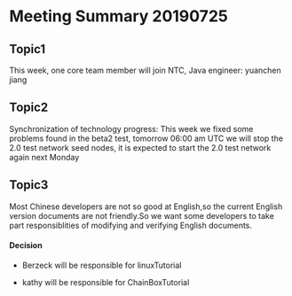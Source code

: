 # Meeting Summary 20190725
## Topic1
This week, one core team member will join NTC, Java engineer: yuanchen jiang

## Topic2
Synchronization of technology progress: This week we fixed some problems found in the beta2 test, tomorrow 06:00 am UTC we will stop the 2.0 test network seed nodes, it is expected to start the 2.0 test network again next Monday

## Topic3
Most Chinese developers are not so good at English,so the current English version documents are not friendly.So we want some developers to take part responsiblities of modifying and verifying English documents.

#### Decision
- Berzeck will be responsible for linuxTutorial

- kathy will be responsible for ChainBoxTutorial